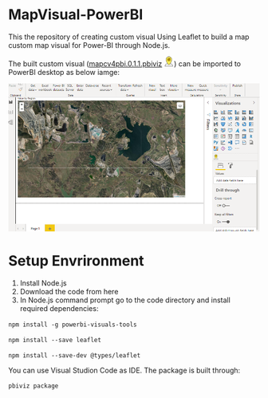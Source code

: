 # MapVisual-PowerBI
This the repository of creating custom visual 
Using Leaflet to build a map custom map visual for Power-BI through Node.js.

The built custom visual ([mapcv4pbi.0.1.1.pbiviz](https://github.com/alilajevardi/MapVisual4pbi/tree/main/dist) ![picture](https://github.com/alilajevardi/MapVisual4pbi/blob/main/assets/Map4.png)) can be imported to PowerBI desktop as below iamge:

![picture](https://github.com/alilajevardi/MapVisual4pbi/blob/main/assets/BPI_dashboard.png)

# Setup Envrironment
1. Install Node.js
2. Download the code from here
3. In Node.js command prompt go to the code directory and install required dependencies:

``` npm install -g powerbi-visuals-tools ```

``` npm install --save leaflet ```

``` npm install --save-dev @types/leaflet ```

You can use Visual Studion Code as IDE.
The package is built through:
```
pbiviz package
```

